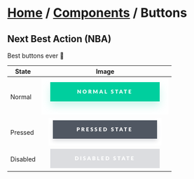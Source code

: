 # [Home](/) / [Components](../) / Buttons

## Next Best Action (NBA)

Best buttons ever 💪

| State    |                Image                 |
| -------- | :----------------------------------: |
| Normal   |     ![nba-green](nba-green.png)      |
| Pressed  | ![nba-green](nba-green-pressed.png)  |
| Disabled | ![nba-green](nba-green-disabled.png) |
